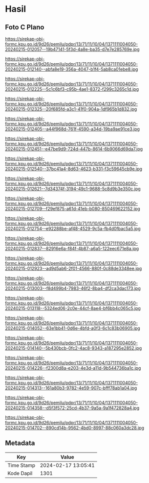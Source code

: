 # Hasil

## Foto C Plano

https://sirekap-obj-formc.kpu.go.id/9d26/pemilu/pdpr/13/71/11/10/04/1371111004050-20240215-012057--19b47141-5f3d-4a8e-ba35-d7e7e285769e.jpg

https://sirekap-obj-formc.kpu.go.id/9d26/pemilu/pdpr/13/71/11/10/04/1371111004050-20240215-012140--abfa8e19-356a-4047-b1f4-5ab8ca01ebe8.jpg

https://sirekap-obj-formc.kpu.go.id/9d26/pemilu/pdpr/13/71/11/10/04/1371111004050-20240215-012225--5c1c6bf3-c95b-4ae1-8372-f299c3265c1d.jpg

https://sirekap-obj-formc.kpu.go.id/9d26/pemilu/pdpr/13/71/11/10/04/1371111004050-20240215-012325--20f685fd-a3c1-41f0-904a-1df965b1d832.jpg

https://sirekap-obj-formc.kpu.go.id/9d26/pemilu/pdpr/13/71/11/10/04/1371111004050-20240215-012405--a44f968d-761f-4590-a34d-19ba9ae91ce3.jpg

https://sirekap-obj-formc.kpu.go.id/9d26/pemilu/pdpr/13/71/11/10/04/1371111004050-20240215-012451--e47be9d9-724d-447b-8614-6b9066d69da7.jpg

https://sirekap-obj-formc.kpu.go.id/9d26/pemilu/pdpr/13/71/11/10/04/1371111004050-20240215-012540--37bc41a4-8d63-4623-b331-f3c59645cb9e.jpg

https://sirekap-obj-formc.kpu.go.id/9d26/pemilu/pdpr/13/71/11/10/04/1371111004050-20240215-012621--7d34374f-3194-49c1-9688-5c8d9b3e350c.jpg

https://sirekap-obj-formc.kpu.go.id/9d26/pemilu/pdpr/13/71/11/10/04/1371111004050-20240215-012709--f29ef875-a61d-41eb-b080-850469622152.jpg

https://sirekap-obj-formc.kpu.go.id/9d26/pemilu/pdpr/13/71/11/10/04/1371111004050-20240215-012754--e92288be-af48-4529-9c5a-fb4d0fbac5a5.jpg

https://sirekap-obj-formc.kpu.go.id/9d26/pemilu/pdpr/13/71/11/10/04/1371111004050-20240215-012837--82916e6a-f84f-4b87-a6a5-122eec671e8a.jpg

https://sirekap-obj-formc.kpu.go.id/9d26/pemilu/pdpr/13/71/11/10/04/1371111004050-20240215-012923--ad9d5ab6-2f01-4566-880f-0c88de3348ee.jpg

https://sirekap-obj-formc.kpu.go.id/9d26/pemilu/pdpr/13/71/11/10/04/1371111004050-20240215-013003--f8d499b4-7983-46f2-8ba4-df2ca3dac173.jpg

https://sirekap-obj-formc.kpu.go.id/9d26/pemilu/pdpr/13/71/11/10/04/1371111004050-20240215-013118--5324ed06-2c0e-44cf-8ae4-bf6bb4c065c5.jpg

https://sirekap-obj-formc.kpu.go.id/9d26/pemilu/pdpr/13/71/11/10/04/1371111004050-20240215-014052--63e1bb41-0d6e-4bfd-a0f3-6c1c83b06905.jpg

https://sirekap-obj-formc.kpu.go.id/9d26/pemilu/pdpr/13/71/11/10/04/1371111004050-20240215-014140--5b430bcb-0fc2-4ac8-9343-a187295e2852.jpg

https://sirekap-obj-formc.kpu.go.id/9d26/pemilu/pdpr/13/71/11/10/04/1371111004050-20240215-014226--f2300d8a-e203-4e3d-a11d-9b544736ba1c.jpg

https://sirekap-obj-formc.kpu.go.id/9d26/pemilu/pdpr/13/71/11/10/04/1371111004050-20240215-014313--161a80b3-9782-4e59-907c-bfff78ab1a04.jpg

https://sirekap-obj-formc.kpu.go.id/9d26/pemilu/pdpr/13/71/11/10/04/1371111004050-20240215-014358--d5f3f572-25cd-4b37-9a5a-9a1f472828a4.jpg

https://sirekap-obj-formc.kpu.go.id/9d26/pemilu/pdpr/13/71/11/10/04/1371111004050-20240215-014702--890cd14b-9562-4bd0-8997-88c060a3dc28.jpg


## Metadata

| Key        | Value               |
| ---------- | ------------------- |
| Time Stamp | 2024-02-17 13:05:41 |
| Kode Dapil | 1301                |



